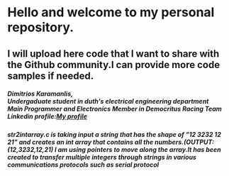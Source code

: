 <h1>Hello and welcome to my personal repository.</h1>
<h2>I will upload here code that I want to share with the Github community.I can provide more code samples if needed.</h2>
<h5>Dimitrios Karamanlis,<br>Undergaduate student in duth's electrical engineering department <br>Main Programmer and Electronics Member in Democritus Racing Team<br>Linkedin profile:<a href="https://www.linkedin.com/in/dimitrios-karamanlis-0ab391216/">My profile</a></h5>
<h5>str2intarray.c is taking input a string that has the shape of "12 3232 12 21" and creates an int array that contains all the numbers.(OUTPUT:(12,3232,12,21) I am using pointers to move along the array.It has been created to transfer multiple integers through strings in various communications protocols such as serial protocol</h5>
